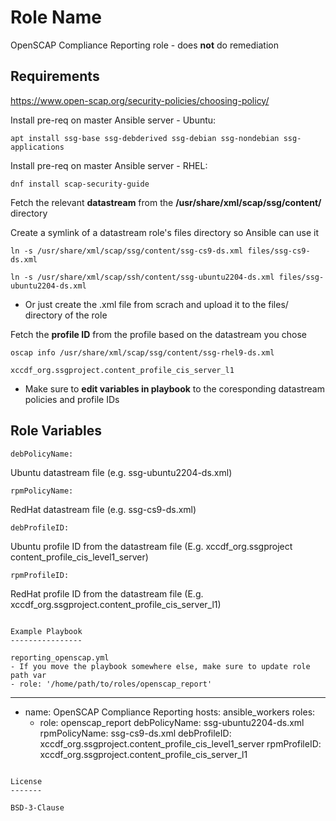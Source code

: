 Role Name
=========

OpenSCAP Compliance Reporting role - does **not** do remediation


Requirements
------------

https://www.open-scap.org/security-policies/choosing-policy/

Install pre-req on master Ansible server - Ubuntu:
```
apt install ssg-base ssg-debderived ssg-debian ssg-nondebian ssg-applications
```

Install pre-req on master Ansible server - RHEL:
```
dnf install scap-security-guide
```


Fetch the relevant **datastream** from the **/usr/share/xml/scap/ssg/content/** directory

Create a symlink of a datastream role's files directory so Ansible can use it
```
ln -s /usr/share/xml/scap/ssg/content/ssg-cs9-ds.xml files/ssg-cs9-ds.xml
```
```
ln -s /usr/share/xml/scap/ssh/content/ssg-ubuntu2204-ds.xml files/ssg-ubuntu2204-ds.xml
```
- Or just create the .xml file from scrach and upload it to the files/ directory of the role

Fetch the **profile ID** from the profile based on the datastream you chose
```
oscap info /usr/share/xml/scap/ssg/content/ssg-rhel9-ds.xml
```
```
xccdf_org.ssgproject.content_profile_cis_server_l1
```
- Make sure to **edit variables in playbook** to the coresponding datastream policies and profile IDs


Role Variables
--------------
```
debPolicyName:
```
Ubuntu datastream file (e.g. ssg-ubuntu2204-ds.xml)
```
rpmPolicyName:
```
RedHat datastream file (e.g. ssg-cs9-ds.xml)
```
debProfileID:
```
Ubuntu profile ID from the datastream file (E.g. xccdf_org.ssgproject content_profile_cis_level1_server)
```
rpmProfileID:
```
RedHat profile ID from the datastream file (E.g. xccdf_org.ssgproject.content_profile_cis_server_l1)
```

Example Playbook
----------------

reporting_openscap.yml
- If you move the playbook somewhere else, make sure to update role path var
- role: '/home/path/to/roles/openscap_report'

```
---
- name: OpenSCAP Compliance Reporting
  hosts: ansible_workers
  roles:
    - role: openscap_report
      debPolicyName: ssg-ubuntu2204-ds.xml
      rpmPolicyName: ssg-cs9-ds.xml
      debProfileID: xccdf_org.ssgproject.content_profile_cis_level1_server
      rpmProfileID: xccdf_org.ssgproject.content_profile_cis_server_l1
```

License
-------

BSD-3-Clause

